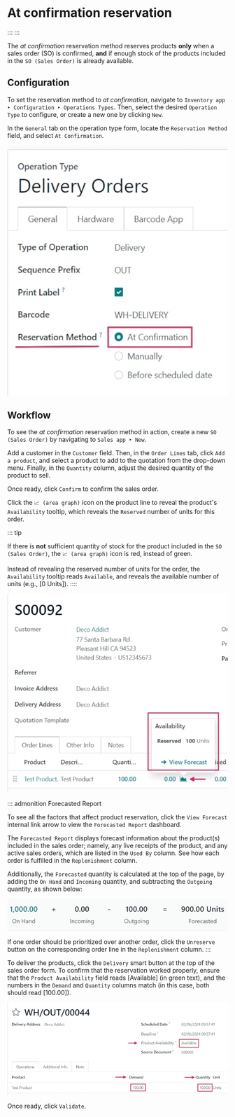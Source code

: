# At confirmation reservation

::: 
:::

The *at confirmation* reservation method reserves products **only** when
a sales order (SO) is confirmed, **and** if enough stock of the products
included in the `SO (Sales Order)` is
already available.


## Configuration

To set the reservation method to *at confirmation*, navigate to
`Inventory app ‣
Configuration ‣ Operations Types`. Then, select the desired
`Operation Type` to configure, or
create a new one by clicking `New`.

In the `General` tab on the operation
type form, locate the `Reservation Method` field, and select `At Confirmation`.

![Reservation method field on delivery order operation type form.](at_confirmation/at-confirmation-operations-type.png)

## Workflow

To see the *at confirmation* reservation method in action, create a new
`SO (Sales Order)` by navigating to
`Sales app ‣ New`.

Add a customer in the `Customer`
field. Then, in the `Order Lines`
tab, click `Add a product`, and
select a product to add to the quotation from the drop-down menu.
Finally, in the `Quantity` column,
adjust the desired quantity of the product to sell.

Once ready, click `Confirm` to
confirm the sales order.

Click the `📈 (area graph)` icon on
the product line to reveal the product\'s
`Availability` tooltip, which reveals
the `Reserved` number of units for
this order.

::: tip

If there is **not** sufficient quantity of stock for the product
included in the `SO (Sales Order)`, the
`📈 (area graph)` icon is red,
instead of green.

Instead of revealing the reserved number of units for the order, the
`Availability` tooltip reads
`Available`, and reveals the
available number of units (e.g., [0 Units]).
::::

![Confirmed sales order with product availability tooltip selected.](at_confirmation/at-confirmation-availability-tooltip.png)

::: admonition
Forecasted Report

To see all the factors that affect product reservation, click the
`View Forecast` internal link arrow
to view the `Forecasted Report`
dashboard.

The `Forecasted Report` displays
forecast information about the product(s) included in the sales order;
namely, any live receipts of the product, and any active sales orders,
which are listed in the `Used By`
column. See how each order is fulfilled in the
`Replenishment` column.

Additionally, the `Forecasted`
quantity is calculated at the top of the page, by adding the
`On Hand` and
`Incoming` quantity, and subtracting
the `Outgoing` quantity, as shown
below:

![Forecasted quantity equation from the Forecasted Report page.](at_confirmation/at-confirmation-forecasted-equation.png)

If one order should be prioritized over another order, click the
`Unreserve` button on the
corresponding order line in the `Replenishment` column.
:::

To deliver the products, click the `Delivery` smart button at the top of the sales order form. To
confirm that the reservation worked properly, ensure that the `Product
Availability` field reads
[Available] (in green text), and the numbers in the
`Demand` and
`Quantity` columns match (in this
case, both should read [100.00]).

![Delivery order for product included in sales order with at confirmation reservation.](at_confirmation/at-confirmation-delivery-order.png)

Once ready, click `Validate`.

